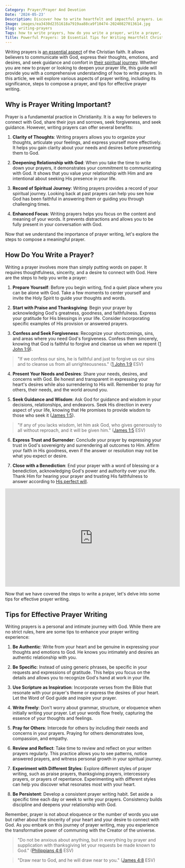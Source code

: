 ```yaml
---
Category: Prayer/Prayer And Devotion
Date: '2024-05-23'
Description: Discover how to write heartfelt and impactful prayers. Learn the step-by-step process to compose meaningful prayers that connect with your spirituality and communicate your deepest desires to God.
Image: images/ea3430d2351618a7919aa88ca9f10474-20240827013614.jpg
Slug: writing-prayers
Tags: how to write prayers, how do you write a prayer, write a prayer, how to write prayer, how to write a prayer, how to compose a prayer, writing prayers, prayer writing, can i write my prayers to god
Title: Powerful Prayers: 10 Essential Tips for Writing Heartfelt Christian Prayers
---
```


Writing prayers is [an essential aspect](/scripture-on-prayer-and-supplication) of the Christian faith. It allows believers to communicate with God, express their thoughts, emotions, and desires, and seek guidance and comfort in [their spiritual journey](/discover-the-true-meaning-of-being-a-christian-essential-guide-for-believers). Whether you are new to prayer or looking to deepen your prayer life, this guide will provide you with a comprehensive understanding of how to write prayers. In this article, we will explore various aspects of prayer writing, including its significance, steps to compose a prayer, and tips for effective prayer writing.

## Why is Prayer Writing Important?

Prayer is a fundamental practice in Christianity. It is a way for believers to connect with God, share their joys and sorrows, seek forgiveness, and seek guidance. However, writing prayers can offer several benefits:

1. **Clarity of Thoughts**: Writing prayers allows you to organize your thoughts, articulate your feelings, and express yourself more effectively. It helps you gain clarity about your needs and desires before presenting them to God.

2. **Deepening Relationship with God**: When you take the time to write down your prayers, it demonstrates your commitment to communicating with God. It shows that you value your relationship with Him and are intentional about seeking His presence in your life.

3. **Record of Spiritual Journey**: Writing prayers provides a record of your spiritual journey. Looking back at past prayers can help you see how God has been faithful in answering them or guiding you through challenging times.

4. **Enhanced Focus**: Writing prayers helps you focus on the content and meaning of your words. It prevents distractions and allows you to be fully present in your conversation with God.

Now that we understand the importance of prayer writing, let's explore the steps to compose a meaningful prayer.

## How Do You Write a Prayer?

Writing a prayer involves more than simply putting words on paper. It requires thoughtfulness, sincerity, and a desire to connect with God. Here are the steps to help you write a prayer:

1. **Prepare Yourself**: Before you begin writing, find a quiet place where you can be alone with God. Take a few moments to center yourself and invite the Holy Spirit to guide your thoughts and words.

2. **Start with Praise and Thanksgiving**: Begin your prayer by acknowledging God's greatness, goodness, and faithfulness. Express your gratitude for His blessings in your life. Consider incorporating specific examples of His provision or answered prayers.

3. **Confess and Seek Forgiveness**: Recognize your shortcomings, sins, and areas where you need God's forgiveness. Confess them sincerely, knowing that God is faithful to forgive and cleanse us when we repent ([1 John 1:9](https://www.bibleref.com/1-John/1/1-John-1-9.html)).

> "If we confess our sins, he is faithful and just to forgive us our sins and to cleanse us from all unrighteousness." ([1 John 1:9](https://www.bibleref.com/1-John/1/1-John-1-9.html) ESV)

4. **Present Your Needs and Desires**: Share your needs, desires, and concerns with God. Be honest and transparent in expressing your heart's desires while also surrendering to His will. Remember to pray for others, their needs, and the world around you.

5. **Seek Guidance and Wisdom**: Ask God for guidance and wisdom in your decisions, relationships, and endeavors. Seek His direction in every aspect of your life, knowing that He promises to provide wisdom to those who seek it ([James 1:5](https://www.bibleref.com/James/1/James-1-5.html)).

> "If any of you lacks wisdom, let him ask God, who gives generously to all without reproach, and it will be given him." ([James 1:5](https://www.bibleref.com/James/1/James-1-5.html) ESV)

6. **Express Trust and Surrender**: Conclude your prayer by expressing your trust in God's sovereignty and surrendering all outcomes to Him. Affirm your faith in His goodness, even if the answer or resolution may not be what you expect or desire.

7. **Close with a Benediction**: End your prayer with a word of blessing or a benediction, acknowledging God's power and authority over your life. Thank Him for hearing your prayer and trusting His faithfulness to answer according to [His perfect will](/discover-the-longest-chapter-in-the-bible-and-its-significance).


<iframe width="560" height="315" src="https://www.youtube.com/embed/kU7wtVgXsIs" frameborder="0" allow="autoplay; encrypted-media" allowfullscreen></iframe>


Now that we have covered the steps to write a prayer, let's delve into some tips for effective prayer writing.

## Tips for Effective Prayer Writing

Writing prayers is a personal and intimate journey with God. While there are no strict rules, here are some tips to enhance your prayer writing experience:

1. **Be Authentic**: Write from your heart and be genuine in expressing your thoughts and emotions to God. He knows you intimately and desires an authentic relationship with you.

2. **Be Specific**: Instead of using generic phrases, be specific in your requests and expressions of gratitude. This helps you focus on the details and allows you to recognize God's hand at work in your life.

3. **Use Scripture as Inspiration**: Incorporate verses from the Bible that resonate with your prayer's theme or express the desires of your heart. Let the Word of God guide and inspire your prayer.

4. **Write Freely**: Don't worry about grammar, structure, or eloquence when initially writing your prayer. Let your words flow freely, capturing the essence of your thoughts and feelings.

5. **Pray for Others**: Intercede for others by including their needs and concerns in your prayers. Praying for others demonstrates love, compassion, and empathy.

6. **Review and Reflect**: Take time to review and reflect on your written prayers regularly. This practice allows you to see patterns, notice answered prayers, and witness personal growth in your spiritual journey.

7. **Experiment with Different Styles**: Explore different styles of prayer writing, such as praise prayers, thanksgiving prayers, intercessory prayers, or prayers of repentance. Experimenting with different styles can help you discover what resonates most with your heart.

8. **Be Persistent**: Develop a consistent prayer writing habit. Set aside a specific time each day or week to write your prayers. Consistency builds discipline and deepens your relationship with God.

Remember, prayer is not about eloquence or the number of words you use but rather about the sincerity of your heart and your desire to connect with God. As you embark on this journey of prayer writing, may you experience the transformative power of communing with the Creator of the universe.

> "Do not be anxious about anything, but in everything by prayer and supplication with thanksgiving let your requests be made known to God." ([Philippians 4:6](https://www.bibleref.com/Philippians/4/Philippians-4-6.html) ESV)

> "Draw near to God, and he will draw near to you." ([James 4:8](https://www.bibleref.com/James/4/James-4-8.html) ESV)
